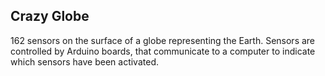 ## Crazy Globe 
162 sensors on the surface of a globe representing the Earth. Sensors are controlled by Arduino boards, that
communicate to a computer to indicate which sensors have been activated.